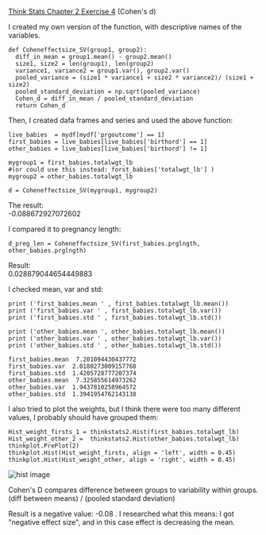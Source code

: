 [Think Stats Chapter 2 Exercise 4](http://greenteapress.com/thinkstats2/html/thinkstats2003.html#toc24) (Cohen's d)


I created my own version of the function, with descriptive names of the variables.  


    def Coheneffectsize_SV(group1, group2):    
      diff_in_mean = group1.mean() - group2.mean()   
      size1, size2 = len(group1), len(group2)   
      variance1, variance2 = group1.var(), group2.var() 
      pooled_variance = (size1 * variance1 + size2 * variance2)/ (size1 + size2)  
      pooled_standard_deviation = np.sqrt(pooled_variance)  
      Cohen_d = diff_in_mean / pooled_standard_deviation  
      return Cohen_d
 
  
  
  
  
Then, I created dafa frames and series and used the above function:

    live_babies  = mydf[mydf['prgoutcome'] == 1]  
    first_babies = live_babies[live_babies['birthord'] == 1]  
    other_babies = live_babies[live_babies['birthord'] != 1]  

    mygroup1 = first_babies.totalwgt_lb  
    #(or could use this instead: forst_babies['totalwgt_lb'] )
    mygroup2 = other_babies.totalwgt_lb 

    d = Coheneffectsize_SV(mygroup1, mygroup2) 
  
The result:  
-0.088672927072602 

I compared it to pregnancy length:  

    d_preg_len = Coheneffectsize_SV(first_babies.prglngth, other_babies.prglngth)  
   
  Result:    
0.028879044654449883  

I checked mean, var and std:

    print ('first_babies.mean ' , first_babies.totalwgt_lb.mean())  
    print ('first_babies.var ' , first_babies.totalwgt_lb.var()) 
    print ('first_babies.std ' , first_babies.totalwgt_lb.std()) 
  
    print ('other_babies.mean ', other_babies.totalwgt_lb.mean())   
    print ('other_babies.var ' , other_babies.totalwgt_lb.var())   
    print ('other_babies.std ' , other_babies.totalwgt_lb.std())   

    first_babies.mean  7.201094430437772  
    first_babies.var  2.0180273009157768  
    first_babies.std  1.4205728777207374  
    other_babies.mean  7.325855614973262  
    other_babies.var  1.9437810258964572  
    other_babies.std  1.3941954762143138 

I also tried to plot the weights, but  I think there were too many different values, I probably should have grouped them:

    Hist_weight_firsts_1 = thinkstats2.Hist(first_babies.totalwgt_lb)  
    Hist_weight_other_2 =  thinkstats2.Hist(other_babies.totalwgt_lb)  
    thinkplot.PrePlot(2) 
    thinkplot.Hist(Hist_weight_firsts, align = 'left', width = 0.45)  
    thinkplot.Hist(Hist_weight_other, align = 'right', width = 0.45)  

![hist image](https://github.com/svikhter/dsp/img/Added_Image_Stats_2_4)

Cohen's D compares difference between groups to variability within groups.  
(diff between means) /  (pooled standard deviation)  
  
   
  Result is a negative value: -0.08 . 
  I researched what this means: I got "negative effect size", and in this case effect is decreasing the mean.  
   
